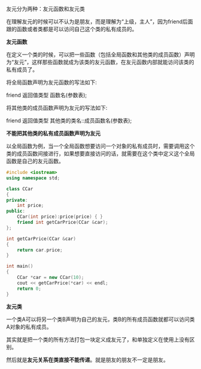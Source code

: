友元分为两种：友元函数和友元类

在理解友元的时候可以不认为是朋友，而是理解为“上级，主人”，因为friend后面跟的函数或者类都是可以访问自己这个类的私有成员的。

**友元函数**

在定义一个类的时候，可以把一些函数（包括全局函数和其他类的成员函数）声明为“友元”，这样那些函数就成为该类的友元函数，在友元函数内部就能访问该类的私有成员了。

将全局函数声明为友元函数的写法如下:

friend 返回值类型 函数名(参数表);

将其他类的成员函数声明为友元的写法如下:

friend 返回值类型 其他类的类名::成员函数名(参数表);

**不能把其他类的私有成员函数声明为友元**

以全局函数为例，当一个全局函数想要访问一个对象的私有成员时，需要调用这个类的成员函数间接进行，如果想要直接访问的话，就需要在这个类中定义这个全局函数是自己的友元函数。

```cpp
#include <iostream>
using namespace std;

class CCar 
{
private:
	int price;
public:
	CCar(int price):price(price) { }
	friend int getCarPrice(CCar &car);
};

int getCarPrice(CCar &car)
{
	return car.price;
}

int main()
{
	CCar *car = new CCar(10);
	cout << getCarPrice(*car) << endl;
	return 0;
}
```

**友元类**

一个类A可以将另一个类B声明为自己的友元，类B的所有成员函数就都可以访问类A对象的私有成员。

其实就是把一个类的所有方法打包一块定义成友元了，和单独定义在使用上没有区别。

然后就是**友元关系在类直接不能传递**。就是朋友的朋友不一定是朋友。
